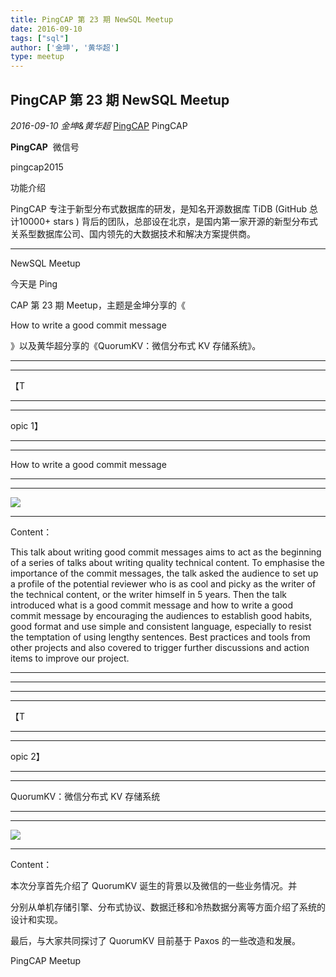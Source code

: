 ```yaml
---
title: PingCAP 第 23 期 NewSQL Meetup
date: 2016-09-10
tags: ["sql"]
author: ['金坤', '黄华超']
type: meetup
---
```


## PingCAP 第 23 期 NewSQL Meetup

*2016-09-10* *金坤&黄华超* [PingCAP](##)
PingCAP

**PingCAP** ![]()
微信号

pingcap2015

功能介绍

PingCAP 专注于新型分布式数据库的研发，是知名开源数据库 TiDB (GitHub 总计10000+ stars ) 背后的团队，总部设在北京，是国内第一家开源的新型分布式关系型数据库公司、国内领先的大数据技术和解决方案提供商。

** **

NewSQL Meetup

今天是 Ping

CAP 第 23 期 Meetup，主题是金坤分享的《

How to write a good commit message

》以及黄华超分享的《QuorumKV：微信分布式 KV 存储系统》。

****

****

【T

****
****

opic 1】

****
****

How to write a good commit message

****
****

![](./media/meetup-43986dd5ef21df3ac45d36058258dfbf.jpeg)

****

Content：

This talk about writing good commit messages aims to act as the beginning of a series of talks about writing quality technical content. To emphasise the importance of the commit messages, the talk asked the audience to set up a profile of the potential reviewer who is as cool and picky as the writer of the technical content, or the writer himself in 5 years. Then the talk introduced what is a good commit message and how to write a good commit message by encouraging the audiences to establish good habits, good format and use simple and consistent language, especially to resist the temptation of using lengthy sentences. Best practices and tools from other projects and also covered to trigger further discussions and action items to improve our project.

****

****

****

****

【T

****
****

opic 2】

****
****

QuorumKV：微信分布式 KV 存储系统

****

****

![](./media/meetup-6e654aff381c01b7e31a76796a153976.jpeg)

****
Content：

本次分享首先介绍了 QuorumKV 诞生的背景以及微信的一些业务情况。并

分别从单机存储引擎、分布式协议、数据迁移和冷热数据分离等方面介绍了系统的设计和实现。

最后，与大家共同探讨了 QuorumKV 目前基于 Paxos 的一些改造和发展。

PingCAP Meetup

